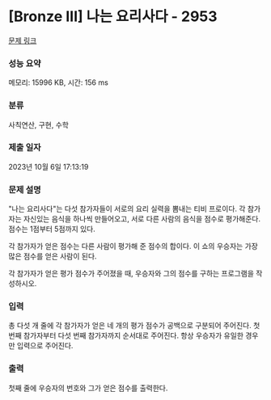 # [Bronze III] 나는 요리사다 - 2953 

[문제 링크](https://www.acmicpc.net/problem/2953) 

### 성능 요약

메모리: 15996 KB, 시간: 156 ms

### 분류

사칙연산, 구현, 수학

### 제출 일자

2023년 10월 6일 17:13:19

### 문제 설명

<p>"나는 요리사다"는 다섯 참가자들이 서로의 요리 실력을 뽐내는 티비 프로이다. 각 참가자는 자신있는 음식을 하나씩 만들어오고, 서로 다른 사람의 음식을 점수로 평가해준다. 점수는 1점부터 5점까지 있다.</p>

<p>각 참가자가 얻은 점수는 다른 사람이 평가해 준 점수의 합이다. 이 쇼의 우승자는 가장 많은 점수를 얻은 사람이 된다.</p>

<p>각 참가자가 얻은 평가 점수가 주어졌을 때, 우승자와 그의 점수를 구하는 프로그램을 작성하시오.</p>

### 입력 

 <p>총 다섯 개 줄에 각 참가자가 얻은 네 개의 평가 점수가 공백으로 구분되어 주어진다. 첫 번째 참가자부터 다섯 번째 참가자까지 순서대로 주어진다. 항상 우승자가 유일한 경우만 입력으로 주어진다.</p>

### 출력 

 <p>첫째 줄에 우승자의 번호와 그가 얻은 점수를 출력한다.</p>

